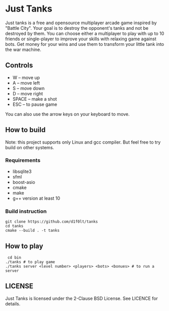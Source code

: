 # Just Tanks

Just tanks is a free and opensource multiplayer arcade game inspired by "Battle City". Your goal is to destroy the opponent's tanks and not be destroyed
by them. You can choose either a multiplayer to play with up to 10 friends or single-player to improve your
skills with relaxing game against bots. Get money for your wins and use them to transform your little tank into
the war machine.

## Controls

* W &ndash; move up
* A &ndash; move left
* S &ndash; move down
* D &ndash; move right
* SPACE &ndash; make a shot
* ESC &ndash; to pause game

You can also use the arrow keys on your keyboard to move.

## How to build

Note: this project supports only Linux and gcc compiler. But feel free to try build on other systems.

### Requirements

* libsqlite3
* sfml
* boost-asio
* cmake
* make
* g++ version at least 10

### Build instruction

    git clone https://github.com/d1f0lt/tanks
    cd tanks
    cmake --build . -t tanks

## How to play

     cd bin
    ./tanks # to play game
    ./tanks server <level number> <players> <bots> <bonues> # to run a server

## LICENSE

Just Tanks is licensed under the 2-Clause BSD License. See LICENCE for details.
